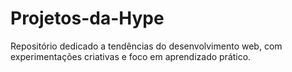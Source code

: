 # Projetos-da-Hype
Repositório dedicado a tendências do desenvolvimento web, com experimentações criativas e foco em aprendizado prático.
